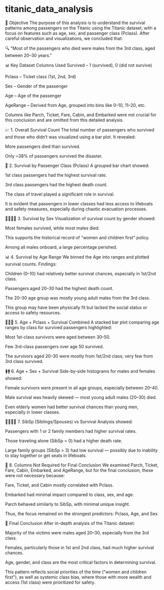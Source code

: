 # titanic_data_analysis
🎯 Objective
The purpose of this analysis is to understand the survival patterns among passengers on the Titanic using the Titanic dataset, with a focus on features such as age, sex, and passenger class (Pclass). After careful observation and visualizations, we concluded that:

🔍 "Most of the passengers who died were males from the 3rd class, aged between 20–30 years."

📊 Key Dataset Columns Used
Survived – 1 (survived), 0 (did not survive)

Pclass – Ticket class (1st, 2nd, 3rd)

Sex – Gender of the passenger

Age – Age of the passenger

AgeRange – Derived from Age, grouped into bins like 0–10, 11–20, etc.

Columns like Parch, Ticket, Fare, Cabin, and Embarked were not crucial for this conclusion and are omitted from this detailed analysis.

📈 1. Overall Survival Count
The total number of passengers who survived and those who didn’t was visualized using a bar plot. It revealed:

More passengers died than survived.

Only ~38% of passengers survived the disaster.

💺 2. Survival by Passenger Class (Pclass)
A grouped bar chart showed:

1st class passengers had the highest survival rate.

3rd class passengers had the highest death count.

The class of travel played a significant role in survival.

It is evident that passengers in lower classes had less access to lifeboats and safety measures, especially during chaotic evacuation processes.

🧍‍♂️🧍‍♀️ 3. Survival by Sex
Visualization of survival count by gender showed:

Most females survived, while most males died.

This supports the historical record of "women and children first" policy.

Among all males onboard, a large percentage perished.

📊 4. Survival by Age Range
We binned the Age into ranges and plotted survival counts. Findings:

Children (0–10) had relatively better survival chances, especially in 1st/2nd class.

Passengers aged 20–30 had the highest death count.

The 20–30 age group was mostly young adult males from the 3rd class.

This group may have been physically fit but lacked the social status or access to safety resources.

👨‍👩‍👦 5. Age + Pclass + Survival Combined
A stacked bar plot comparing age ranges by class for survived passengers highlighted:

Most 1st-class survivors were aged between 30–50.

Few 3rd-class passengers over age 50 survived.

The survivors aged 20–30 were mostly from 1st/2nd class; very few from 3rd class survived.

🚺🚹 6. Age + Sex + Survival
Side-by-side histograms for males and females showed:

Female survivors were present in all age groups, especially between 20–40.

Male survival was heavily skewed — most young adult males (20–30) died.

Even elderly women had better survival chances than young men, especially in lower classes.

👨‍👩‍👧‍👦 7. SibSp (Siblings/Spouses) vs Survival
Analysis showed:

Passengers with 1 or 2 family members had higher survival rates.

Those traveling alone (SibSp = 0) had a higher death rate.

Large family groups (SibSp > 3) had low survival — possibly due to inability to stay together or get seats in lifeboats.

🚫 8. Columns Not Required for Final Conclusion
We examined Parch, Ticket, Fare, Cabin, Embarked, and AgeRange, but for the final conclusion, these were not necessary because:

Fare, Ticket, and Cabin mostly correlated with Pclass.

Embarked had minimal impact compared to class, sex, and age.

Parch behaved similarly to SibSp, with minimal unique insight.

Thus, the focus remained on the strongest predictors: Pclass, Age, and Sex.

🧾 Final Conclusion
After in-depth analysis of the Titanic dataset:

Majority of the victims were males aged 20–30, especially from the 3rd class.

Females, particularly those in 1st and 2nd class, had much higher survival chances.

Age, gender, and class are the most critical factors in determining survival.

This pattern reflects social priorities of the time ("women and children first"), as well as systemic class bias, where those with more wealth and access (1st class) were prioritized for safety.


